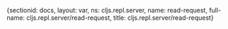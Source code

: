 {sectionid: docs, layout: var, ns: cljs.repl.server, name: read-request, full-name: cljs.repl.server/read-request,
  title: cljs.repl.server/read-request}
